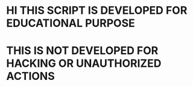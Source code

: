 # HI THIS SCRIPT IS DEVELOPED FOR EDUCATIONAL PURPOSE

# THIS IS NOT DEVELOPED FOR HACKING OR UNAUTHORIZED ACTIONS

